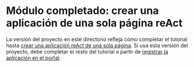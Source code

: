 # <a name="completed-module-create-a-react-single-page-app"></a>Módulo completado: crear una aplicación de una sola página reAct

La versión del proyecto en este directorio refleja cómo completar el tutorial hasta [crear una aplicación reAct de una sola página](https://docs.microsoft.com/graph/training/react-tutorial?tutorial-step=1). Si usa esta versión del proyecto, debe completar el resto del tutorial a partir de [registrar la aplicación en el portal](https://docs.microsoft.com/graph/training/react-tutorial?tutorial-step=2).